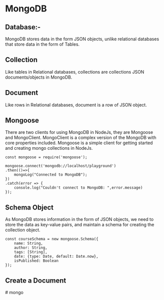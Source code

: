# MongoDB

## Database:- 
MongoDB stores data in the form JSON objects, unlike relational databases 
that store data in the form of Tables.
## Collection
Like tables in Relational databases, collections are collections JSON documents/objects in MongoDB.

## Document
Like rows in Relational databases, document is a row of JSON object. 

## Mongoose
There are two clients for using MongoDB in NodeJs, they are Mongoose and MongoClient.
MongoClient is a complex version of the MongoDB with core properties included. Mongoose 
is a simple client for getting started and creating mongo collections in NodeJs.

    const mongoose = require('mongoose');
    
    mongoose.connect('mongodb://localhost/playground')
    .then(()=>{
        mongoLog("Connected to MongoDB");
    })
    .catch(error => {
        console.log("Couldn't connect to MongoDB: ",error.message)
    });

## Schema Object
As MongoDB stores information in the form of JSON objects, 
we need to store the data as key-value pairs, and maintain a schema for
creating the collection object.

    const courseSchema = new mongoose.Schema({
        name: String,
        author: String,
        tags: [String],
        date: {type: Date, default: Date.now},
        isPublished: Boolean
    });

## Create a Document




#   m o n g o  
 